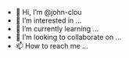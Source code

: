 - 👋 Hi, I’m @john-clou
- 👀 I’m interested in ...
- 🌱 I’m currently learning ...
- 💞️ I’m looking to collaborate on ...
- 📫 How to reach me ...

<!---
john-clou/john-clou is a ✨ special ✨ repository because its `README.md` (this file) appears on your GitHub profile.
You can click the Preview link to take a look at your changes.
--->
